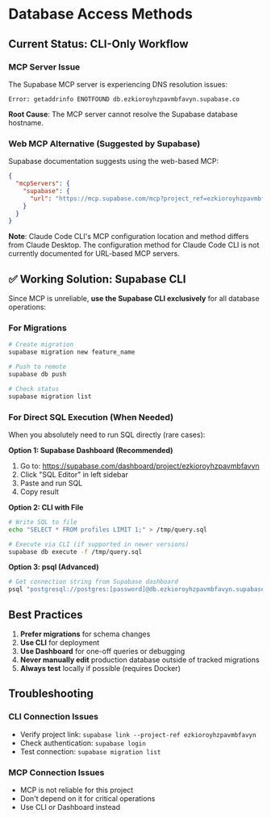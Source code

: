# Database Access Methods

## Current Status: CLI-Only Workflow

### MCP Server Issue
The Supabase MCP server is experiencing DNS resolution issues:
```
Error: getaddrinfo ENOTFOUND db.ezkioroyhzpavmbfavyn.supabase.co
```

**Root Cause**: The MCP server cannot resolve the Supabase database hostname.

### Web MCP Alternative (Suggested by Supabase)
Supabase documentation suggests using the web-based MCP:
```json
{
  "mcpServers": {
    "supabase": {
      "url": "https://mcp.supabase.com/mcp?project_ref=ezkioroyhzpavmbfavyn"
    }
  }
}
```

**Note**: Claude Code CLI's MCP configuration location and method differs from Claude Desktop. The configuration method for Claude Code CLI is not currently documented for URL-based MCP servers.

## ✅ Working Solution: Supabase CLI

Since MCP is unreliable, **use the Supabase CLI exclusively** for all database operations:

### For Migrations
```bash
# Create migration
supabase migration new feature_name

# Push to remote
supabase db push

# Check status
supabase migration list
```

### For Direct SQL Execution (When Needed)
When you absolutely need to run SQL directly (rare cases):

**Option 1: Supabase Dashboard (Recommended)**
1. Go to: https://supabase.com/dashboard/project/ezkioroyhzpavmbfavyn
2. Click "SQL Editor" in left sidebar
3. Paste and run SQL
4. Copy result

**Option 2: CLI with File**
```bash
# Write SQL to file
echo "SELECT * FROM profiles LIMIT 1;" > /tmp/query.sql

# Execute via CLI (if supported in newer versions)
supabase db execute -f /tmp/query.sql
```

**Option 3: psql (Advanced)**
```bash
# Get connection string from Supabase dashboard
psql "postgresql://postgres:[password]@db.ezkioroyhzpavmbfavyn.supabase.co:5432/postgres"
```

## Best Practices

1. **Prefer migrations** for schema changes
2. **Use CLI** for deployment
3. **Use Dashboard** for one-off queries or debugging
4. **Never manually edit** production database outside of tracked migrations
5. **Always test** locally if possible (requires Docker)

## Troubleshooting

### CLI Connection Issues
- Verify project link: `supabase link --project-ref ezkioroyhzpavmbfavyn`
- Check authentication: `supabase login`
- Test connection: `supabase migration list`

### MCP Connection Issues
- MCP is not reliable for this project
- Don't depend on it for critical operations
- Use CLI or Dashboard instead
